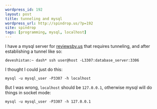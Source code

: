 ```yaml
---
wordpress_id: 192
layout: post
title: tunneling and mysql
wordpress_url: http://spindrop.us/?p=192
site: spindrop
tags: [programming, mysql, localhost]
---
```

I have a mysql server for [reviewsby.us][1] that requires tunneling, and after establishing a tunnel like so:

	deveshistan:~ dash* ssh user@host -L3307:database_server:3306


I thought I could just do this:

	mysql -u mysql_user -P3307 -h localhost

But I was wrong, `localhost` should be `127.0.0.1`, otherwise mysql will do things in socket mode:

	mysql -u mysql_user -P3307 -h 127.0.0.1



[1]: http://reviewsby.us/
